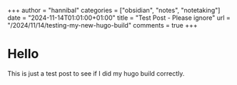 +++
author = "hannibal"
categories = ["obsidian", "notes", "notetaking"]
date = "2024-11-14T01:01:00+01:00"
title = "Test Post - Please ignore"
url = "/2024/11/14/testing-my-new-hugo-build"
comments = true
+++

# Hello

This is just a test post to see if I did my hugo build correctly.
